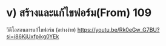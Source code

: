 # v)    สร้างและแก้ไขฟอร์ม(From) 109

วีดีโอสอนการแก้ไขฟอร์ม (อย่างง่าย)
https://youtu.be/Rk0eGw_G7BU?si=i86KjUxfpikg0YEk

